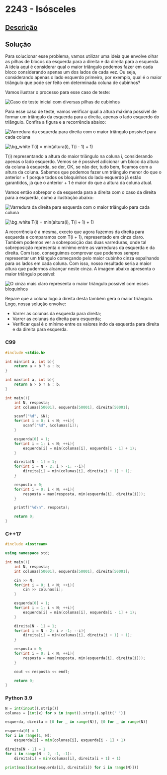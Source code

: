 # 2243 - Isósceles

## [Descrição](https://www.beecrowd.com.br/judge/pt/problems/view/2243)

## Solução

Para solucionar esse problema, vamos utilizar uma ideia que envolve olhar as pilhas de blocos da esquerda para a direita e da direita para a esquerda. A ideia aqui é considerar qual o maior triângulo podemos fazer em cada bloco considerando apenas um dos lados de cada vez. Ou seja, considerando apenas o lado esquerdo primeiro, por exemplo, qual é o maior triângulo que pode ser feito em determinada coluna de cubinhos?

Vamos ilustrar o processo para esse caso de teste:

![Caso de teste inicial com diversas pilhas de cubinhos](../.gitbook/assets/esquemaisosceles1.png)

Para esse caso de teste, vamos verificar qual a altura máxima possível de formar um triângulo da esquerda para a direita, apenas o lado esquerdo do triângulo. Confira a figura e a recorrência abaixo:

![Varredura da esquerda para direita com o maior triângulo possível para cada coluna](../.gitbook/assets/esquemaisosceles2.png)

<img src="https://latex.codecogs.com/png.image?\dpi{110}&space;\bg_white&space;
T(i)&space;=&space;min(altura(i),&space;T(i&space;-&space;1)&space;+&space;1)" title="\bg_white 
T(i) = min(altura(i), T(i - 1) + 1)" />

T(i) representando a altura do maior triângulo na coluna i, considerando apenas o lado esquerdo. Vemos se é possível adicionar um bloco da altura da coluna à esquerda, se der, OK, se não der, tudo bem, ficamos com a altura da coluna. Sabemos que podemos fazer um triângulo menor do que o anterior + 1 porque todos os bloquinhos do lado esquerdo já estão garantidos, já que o anterior + 1 é maior do que a altura da coluna atual.

Vamos então sobrepor o da esquerda para a direita com o caso da direita para a esquerda, como a ilustração abaixo:

![Varredura da direita para esquerda com o maior triângulo para cada coluna](../.gitbook/assets/esquemaisosceles3.png)

<img src="https://latex.codecogs.com/png.image?\dpi{110}&space;\bg_white&space;
T(i)&space;=&space;min(altura(i),&space;T(i&space;+&space;1)&space;+&space;1)" title="\bg_white 
T(i) = min(altura(i), T(i + 1) + 1)" />

A recorrência é a mesma, exceto que agora fazemos da direita para esquerda e comparamos com T(i + 1), representado em cinza claro. Também podemos ver a sobreposição das duas varreduras, onde tal sobreposição representa o mínimo entre as varreduras da esquerda e da direita. Com isso, conseguimos comprovar que podemos sempre representar um triângulo começando pelo maior cubinho cinza espalhando para os lados em cada coluna. Com isso, nosso resultado seria a maior altura que pudermos alcançar neste cinza. A imagem abaixo apresenta o maior triângulo possível:

![O cinza mais claro representa o maior triângulo possível com esses bloquinhos](../.gitbook/assets/esquemaisosceles4.png)

Repare que a coluna logo à direita desta também gera o maior triângulo. Logo, nossa solução envolve:

* Varrer as colunas da esquerda para direita;
* Varrer as colunas da direita para esquerda;
* Verificar qual é o mínimo entre os valores indo da esquerda para direita e da direita para esquerda.

### C99
```c
#include <stdio.h>

int min(int a, int b){
    return a < b ? a : b;
}

int max(int a, int b){
    return a > b ? a : b;
}

int main(){
    int N, resposta;
    int colunas[50001], esquerda[50001], direita[50001];

    scanf("%d", &N);
    for(int i = 0; i < N; ++i){
        scanf("%d", &colunas[i]);
    }

    esquerda[0] = 1;
    for(int i = 1; i < N; ++i){
        esquerda[i] = min(colunas[i], esquerda[i - 1] + 1);
    }

    direita[N - 1] = 1;
    for(int i = N - 2; i > -1; --i){
        direita[i] = min(colunas[i], direita[i + 1] + 1);
    }

    resposta = 0;
    for(int i = 0; i < N; ++i){
        resposta = max(resposta, min(esquerda[i], direita[i]));
    }

    printf("%d\n", resposta);

    return 0;
}
```

### C++17
```cpp
#include <iostream>

using namespace std;

int main(){
    int N, resposta;
    int colunas[50001], esquerda[50001], direita[50001];

    cin >> N;
    for(int i = 0; i < N; ++i){
        cin >> colunas[i];
    }

    esquerda[0] = 1;
    for(int i = 1; i < N; ++i){
        esquerda[i] = min(colunas[i], esquerda[i - 1] + 1);
    }

    direita[N - 1] = 1;
    for(int i = N - 2; i > -1; --i){
        direita[i] = min(colunas[i], direita[i + 1] + 1);
    }

    resposta = 0;
    for(int i = 0; i < N; ++i){
        resposta = max(resposta, min(esquerda[i], direita[i]));
    }

    cout << resposta << endl;

    return 0;
}
```

### Python 3.9
```python
N = int(input().strip())
colunas = [int(x) for x in input().strip().split(' ')]

esquerda, direita = [0 for _ in range(N)], [0 for _ in range(N)]

esquerda[0] = 1
for i in range(1, N):
    esquerda[i] = min(colunas[i], esquerda[i - 1] + 1)

direita[N - 1] = 1
for i in range(N - 2, -1, -1):
    direita[i] = min(colunas[i], direita[i + 1] + 1)

print(max([min(esquerda[i], direita[i]) for i in range(N)]))
```